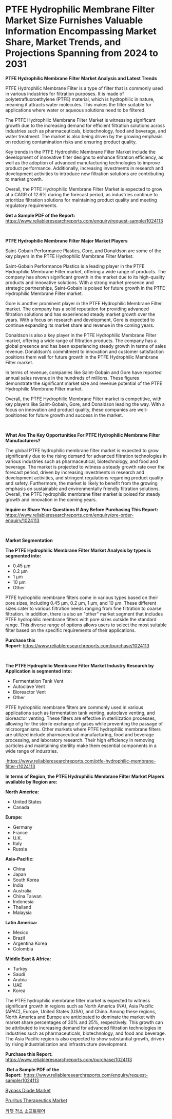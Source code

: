 <p><h1>PTFE Hydrophilic Membrane Filter Market Size Furnishes Valuable Information Encompassing Market Share, Market Trends, and Projections Spanning from 2024 to 2031</h1></p><p><strong>PTFE Hydrophilic Membrane Filter Market Analysis and Latest Trends</strong></p>
<p><p>PTFE Hydrophilic Membrane Filter is a type of filter that is commonly used in various industries for filtration purposes. It is made of polytetrafluoroethylene (PTFE) material, which is hydrophilic in nature, meaning it attracts water molecules. This makes the filter suitable for applications where water or aqueous solutions need to be filtered.</p><p>The PTFE Hydrophilic Membrane Filter Market is witnessing significant growth due to the increasing demand for efficient filtration solutions across industries such as pharmaceuticals, biotechnology, food and beverage, and water treatment. The market is also being driven by the growing emphasis on reducing contamination risks and ensuring product quality.</p><p>Key trends in the PTFE Hydrophilic Membrane Filter Market include the development of innovative filter designs to enhance filtration efficiency, as well as the adoption of advanced manufacturing technologies to improve product performance. Additionally, increasing investments in research and development activities to introduce new filtration solutions are contributing to market growth.</p><p>Overall, the PTFE Hydrophilic Membrane Filter Market is expected to grow at a CAGR of 12.6% during the forecast period, as industries continue to prioritize filtration solutions for maintaining product quality and meeting regulatory requirements.</p></p>
<p><strong>Get a Sample PDF of the Report:&nbsp;</strong> <a href="https://www.reliableresearchreports.com/enquiry/request-sample/1024113">https://www.reliableresearchreports.com/enquiry/request-sample/1024113</a></p>
<p>&nbsp;</p>
<p><strong>PTFE Hydrophilic Membrane Filter Major Market Players</strong></p>
<p><p>Saint-Gobain Performance Plastics, Gore, and Donaldson are some of the key players in the PTFE Hydrophilic Membrane Filter Market. </p><p>Saint-Gobain Performance Plastics is a leading player in the PTFE Hydrophilic Membrane Filter market, offering a wide range of products. The company has shown significant growth in the market due to its high-quality products and innovative solutions. With a strong market presence and strategic partnerships, Saint-Gobain is poised for future growth in the PTFE Hydrophilic Membrane Filter market.</p><p>Gore is another prominent player in the PTFE Hydrophilic Membrane Filter market. The company has a solid reputation for providing advanced filtration solutions and has experienced steady market growth over the years. With a focus on research and development, Gore is expected to continue expanding its market share and revenue in the coming years.</p><p>Donaldson is also a key player in the PTFE Hydrophilic Membrane Filter market, offering a wide range of filtration products. The company has a global presence and has been experiencing steady growth in terms of sales revenue. Donaldson's commitment to innovation and customer satisfaction positions them well for future growth in the PTFE Hydrophilic Membrane Filter market.</p><p>In terms of revenue, companies like Saint-Gobain and Gore have reported annual sales revenue in the hundreds of millions. These figures demonstrate the significant market size and revenue potential of the PTFE Hydrophilic Membrane Filter market.</p><p>Overall, the PTFE Hydrophilic Membrane Filter market is competitive, with key players like Saint-Gobain, Gore, and Donaldson leading the way. With a focus on innovation and product quality, these companies are well-positioned for future growth and success in the market.</p></p>
<p>&nbsp;</p>
<p><strong>What Are The Key Opportunities For PTFE Hydrophilic Membrane Filter Manufacturers?</strong></p>
<p><p>The global PTFE hydrophilic membrane filter market is expected to grow significantly due to the rising demand for advanced filtration technologies in various industries such as pharmaceutical, biotechnology, and food and beverage. The market is projected to witness a steady growth rate over the forecast period, driven by increasing investments in research and development activities, and stringent regulations regarding product quality and safety. Furthermore, the market is likely to benefit from the growing emphasis on sustainable and environmentally friendly filtration solutions. Overall, the PTFE hydrophilic membrane filter market is poised for steady growth and innovation in the coming years.</p></p>
<p><strong>Inquire or Share Your Questions If Any Before Purchasing This Report:</strong> <a href="https://www.reliableresearchreports.com/enquiry/pre-order-enquiry/1024113">https://www.reliableresearchreports.com/enquiry/pre-order-enquiry/1024113</a></p>
<p>&nbsp;</p>
<p><strong>Market Segmentation</strong></p>
<p><strong>The PTFE Hydrophilic Membrane Filter Market Analysis by types is segmented into:</strong></p>
<p><ul><li>0.45 µm</li><li>0.2 µm</li><li>1 µm</li><li>10 µm</li><li>Other</li></ul></p>
<p><p>PTFE hydrophilic membrane filters come in various types based on their pore sizes, including 0.45 µm, 0.2 µm, 1 µm, and 10 µm. These different sizes cater to various filtration needs ranging from fine filtration to coarse filtration. In addition, there is also an "other" market segment that includes PTFE hydrophilic membrane filters with pore sizes outside the standard range. This diverse range of options allows users to select the most suitable filter based on the specific requirements of their applications.</p></p>
<p><strong>Purchase this Report:&nbsp;</strong><a href="https://www.reliableresearchreports.com/purchase/1024113">https://www.reliableresearchreports.com/purchase/1024113</a></p>
<p>&nbsp;</p>
<p><strong>The PTFE Hydrophilic Membrane Filter Market Industry Research by Application is segmented into:</strong></p>
<p><ul><li>Fermentation Tank Vent</li><li>Autoclave Vent</li><li>Bioreactor Vent</li><li>Other</li></ul></p>
<p><p>PTFE hydrophilic membrane filters are commonly used in various applications such as fermentation tank venting, autoclave venting, and bioreactor venting. These filters are effective in sterilization processes, allowing for the sterile exchange of gases while preventing the passage of microorganisms. Other markets where PTFE hydrophilic membrane filters are utilized include pharmaceutical manufacturing, food and beverage processing, and laboratory research. Their high efficiency in removing particles and maintaining sterility make them essential components in a wide range of industries.</p></p>
<p><a href="https://www.reliableresearchreports.com/ptfe-hydrophilic-membrane-filter-r1024113">&nbsp;https://www.reliableresearchreports.com/ptfe-hydrophilic-membrane-filter-r1024113</a></p>
<p><strong>In terms of Region, the PTFE Hydrophilic Membrane Filter Market Players available by Region are:</strong></p>
<p>
    <p> <strong> North America: </strong>
        <ul>
            <li>United States</li>
            <li>Canada</li>
        </ul>
        </p> 
    <p> <strong> Europe: </strong>
        <ul>
            <li>Germany</li>
            <li>France</li>
            <li>U.K.</li>
            <li>Italy</li>
            <li>Russia</li>
        </ul>
        </p> 
    <p> <strong> Asia-Pacific: </strong>
        <ul>
            <li>China</li>
            <li>Japan</li>
            <li>South Korea</li>
            <li>India</li>
            <li>Australia</li>
            <li>China Taiwan</li>
            <li>Indonesia</li>
            <li>Thailand</li>
            <li>Malaysia</li>
        </ul>
        </p> 
    <p> <strong> Latin America: </strong>
        <ul>
            <li>Mexico</li>
            <li>Brazil</li>
            <li>Argentina Korea</li>
            <li>Colombia</li>
        </ul>
        </p> 
    <p> <strong> Middle East & Africa: </strong>
        <ul>
            <li>Turkey</li>
            <li>Saudi</li>
            <li>Arabia</li>
            <li>UAE</li>
            <li>Korea</li>
        </ul>
    </p>
    </p>
<p><p>The PTFE hydrophilic membrane filter market is expected to witness significant growth in regions such as North America (NA), Asia Pacific (APAC), Europe, United States (USA), and China. Among these regions, North America and Europe are anticipated to dominate the market with market share percentages of 30% and 25%, respectively. This growth can be attributed to increasing demand for advanced filtration technologies in industries such as pharmaceuticals, biotechnology, and food and beverage. The Asia Pacific region is also expected to show substantial growth, driven by rising industrialization and infrastructure development.</p></p>
<p><strong>Purchase this Report: </strong><a href="https://www.reliableresearchreports.com/purchase/1024113">https://www.reliableresearchreports.com/purchase/1024113</a></p>
<p>&nbsp;<strong>Get a Sample PDF of the Report:&nbsp;&nbsp;</strong><a href="https://www.reliableresearchreports.com/enquiry/request-sample/1024113">https://www.reliableresearchreports.com/enquiry/request-sample/1024113</a></p>
<p><strong></strong></p>
<p><p><a href="https://www.linkedin.com/pulse/bypass-diode-market-size-reveals-best-marketing-channels-nswpe">Bypass Diode Market</a></p><p><a href="https://www.linkedin.com/pulse/pruritus-therapeutics-market-exploring-share-trends-future-vf4xe">Pruritus Therapeutics Market</a></p><p><a href="https://github.com/RonSpencer61/Market-Research-Report-List-1/blob/main/323191654801.md">카펫 청소 소프트웨어</a></p></p>